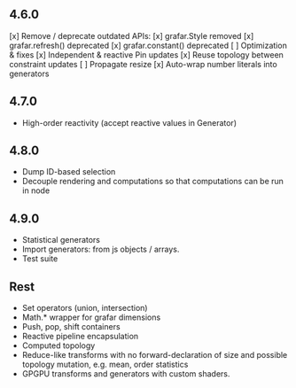 ## 4.6.0
[x] Remove / deprecate outdated APIs:
  [x] grafar.Style removed
  [x] grafar.refresh() deprecated
  [x] grafar.constant() deprecated
[ ] Optimization & fixes
  [x] Independent & reactive Pin updates
  [x] Reuse topology between constraint updates
  [ ] Propagate resize
[x] Auto-wrap number literals into generators

## 4.7.0
- High-order reactivity (accept reactive values in Generator)

## 4.8.0
- Dump ID-based selection
- Decouple rendering and computations so that computations can be run in node

## 4.9.0
- Statistical generators
- Import generators: from js objects / arrays.
- Test suite

## Rest
- Set operators (union, intersection)
- Math.* wrapper for grafar dimensions
- Push, pop, shift containers
- Reactive pipeline encapsulation
- Computed topology
- Reduce-like transforms with no forward-declaration of size and possible topology
  mutation, e.g. mean, order statistics
- GPGPU transforms and generators with custom shaders.

